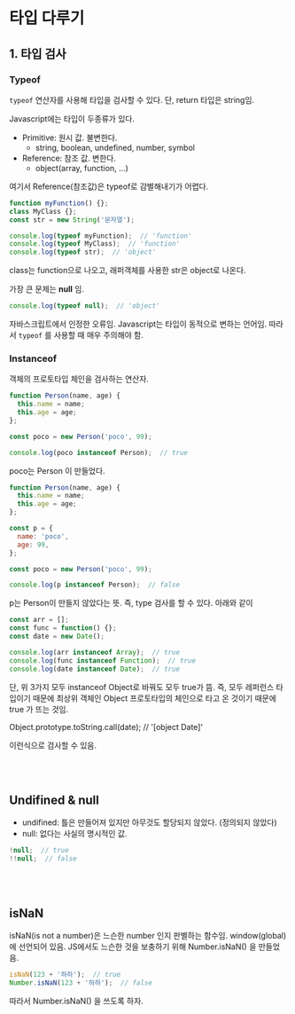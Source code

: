 # 타입 다루기

## 1. 타입 검사

### Typeof

`typeof` 연산자를 사용해 타입을 검사할 수 있다. 단, return 타입은 string임.

Javascript에는 타입이 두종류가 있다.

- Primitive: 원시 값. 불변한다.
  - string, boolean, undefined, number, symbol
- Reference: 참조 값. 변한다.
  - object(array, function, …)

여기서 Reference(참조값)은 typeof로 감별해내기가 어렵다.

```js
function myFunction() {};
class MyClass {};
const str = new String('문자열');

console.log(typeof myFunction);  // 'function'
console.log(typeof MyClass);  // 'function'
console.log(typeof str);  // 'object'
```

class는 function으로 나오고, 래퍼객체를 사용한 str은 object로 나온다.

가장 큰 문제는 **null** 임.

```js
console.log(typeof null);  // 'object'
```

자바스크립트에서 인정한 오류임. Javascript는 타입이 동적으로 변하는 언어임. 따라서 `typeof` 를 사용할 때 매우 주의해야 함.

### Instanceof

객체의 프로토타입 체인을 검사하는 연산자.

```js
function Person(name, age) {
  this.name = name;
  this.age = age;
};

const poco = new Person('poco', 99);

console.log(poco instanceof Person);  // true
```

poco는 Person 이 만들었다.

```js
function Person(name, age) {
  this.name = name;
  this.age = age;
};

const p = {
  name: 'poco',
  age: 99,
};

const poco = new Person('poco', 99);

console.log(p instanceof Person);  // false
```

p는 Person이 만들지 않았다는 뜻. 즉, type 검사를 할 수 있다. 아래와 같이

```js
const arr = [];
const func = function() {};
const date = new Date();

console.log(arr instanceof Array);  // true
console.log(func instanceof Function);  // true
console.log(date instanceof Date);  // true
```

단, 위 3가지 모두 instanceof Object로 바꿔도 모두 true가 뜸. 즉, 모두 레퍼런스 타입이기 때문에 최상위 객체인 Object 프로토타입의 체인으로 타고 온 것이기 때문에 true 가 뜨는 것임.

Object.prototype.toString.call(date); // '[object Date]'

이런식으로 검사할 수 있음.

<br/>

<br/>

## Undifined & null

- undifined: 틀은 만들어져 있지만 아무것도 할당되지 않았다. (정의되지 않았다)
- null: 없다는 사실의 명시적인 값.

```js
!null;  // true
!!null;  // false
```

<br/>

<br/>

## isNaN

isNaN(is not a number)은 느슨한 number 인지 판별하는 함수임. window(global) 에 선언되어 있음. JS에서도 느슨한 것을 보충하기 위해 Number.isNaN() 을 만들었음.

```js
isNaN(123 + '하하');  // true
Number.isNaN(123 + '하하');  // false
```

따라서 Number.isNaN() 을 쓰도록 하자.
